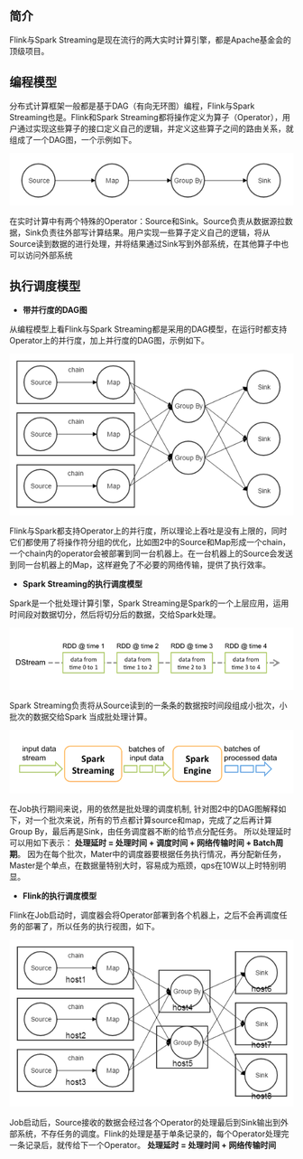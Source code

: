 ## 简介

Flink与Spark Streaming是现在流行的两大实时计算引擎，都是Apache基金会的顶级项目。

## 编程模型

分布式计算框架一般都是基于DAG（有向无环图）编程，Flink与Spark Streaming也是。Flink和Spark Streaming都将操作定义为算子（Operator），用户通过实现这些算子的接口定义自己的逻辑，并定义这些算子之间的路由关系，就组成了一个DAG图，一个示例如下。

![](res/DAG.png)

在实时计算中有两个特殊的Operator：Source和Sink。Source负责从数据源拉数据，Sink负责往外部写计算结果。用户实现一些算子定义自己的逻辑，将从Source读到数据的进行处理，并将结果通过Sink写到外部系统，在其他算子中也可以访问外部系统

## 执行调度模型

* **带并行度的DAG图**

从编程模型上看Flink与Spark Streaming都是采用的DAG模型，在运行时都支持Operator上的并行度，加上并行度的DAG图，示例如下。

![](res/带并行度的DAG.png)

Flink与Spark都支持Operator上的并行度，所以理论上吞吐是没有上限的，同时它们都使用了将操作符分组的优化，比如图2中的Source和Map形成一个chain，一个chain内的operator会被部署到同一台机器上。在一台机器上的Source会发送到同一台机器上的Map，这样避免了不必要的网络传输，提供了执行效率。

* **Spark Streaming的执行调度模型**

Spark是一个批处理计算引擎，Spark Streaming是Spark的一个上层应用，运用时间段对数据切分，然后将切分后的数据，交给Spark处理。

![](res/单条数据聚合成小批次.png)

Spark Streaming负责将从Source读到的一条条的数据按时间段组成小批次，小批次的数据交给Spark 当成批处理计算。

![](res/小批次数据交给SparkEngine处理.png)

在Job执行期间来说，用的依然是批处理的调度机制, 针对图2中的DAG图解释如下，对一个批次来说，所有的节点都计算source和map，完成了之后再计算Group By，最后再是Sink，由任务调度器不断的给节点分配任务。
所以处理延时可以用如下表示：
**处理延时 = 处理时间 + 调度时间 + 网络传输时间 + Batch周期**。
因为在每个批次，Mater中的调度器要根据任务执行情况，再分配新任务，Master是个单点，在数据量特别大时，容易成为瓶颈，qps在10W以上时特别明显。

* **Flink的执行调度模型**

Flink在Job启动时，调度器会将Operator部署到各个机器上，之后不会再调度任务的部署了，所以任务的执行视图，如下。

![](res/flink调度模型.png)

Job启动后，Source接收的数据会经过各个Operator的处理最后到Sink输出到外部系统，不存任务的调度。Flink的处理是基于单条记录的，每个Operator处理完一条记录后，就传给下一个Operator。
**处理延时 = 处理时间 + 网络传输时间**


